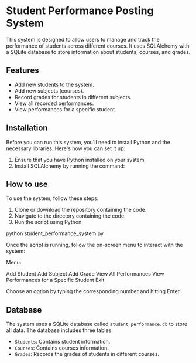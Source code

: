 # Student Performance Posting System

This system is designed to allow users to manage and track the performance of students across different courses. It uses SQLAlchemy with a SQLite database to store information about students, courses, and grades.

## Features

- Add new students to the system.
- Add new subjects (courses).
- Record grades for students in different subjects.
- View all recorded performances.
- View performances for a specific student.

## Installation

Before you can run this system, you'll need to install Python and the necessary libraries. Here's how you can set it up:

1. Ensure that you have Python installed on your system.
2. Install SQLAlchemy by running the command:


## How to use
To use the system, follow these steps:

1. Clone or download the repository containing the code.
2. Navigate to the directory containing the code.
3. Run the script using Python:



python student_performance_system.py

Once the script is running, follow the on-screen menu to interact with the system:

Menu:

Add Student
Add Subject
Add Grade
View All Performances
View Performances for a Specific Student
Exit


Choose an option by typing the corresponding number and hitting Enter.

## Database

The system uses a SQLite database called `student_performance.db` to store all data. The database includes three tables:

- `Students`: Contains student information.
- `Courses`: Contains courses information.
- `Grades`: Records the grades of students in different courses.

